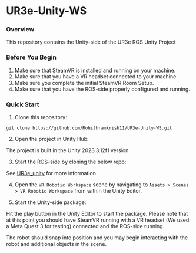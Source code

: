 # UR3e-Unity-WS

### Overview 

This repository contains the Unity-side of the UR3e ROS Unity Project

### Before You Begin

1. Make sure that SteamVR is installed and running on your machine.
2. Make sure that you have a VR headset connected to your machine.
3. Make sure you complete the initial SteamVR Room Setup.
4. Make sure that you have the ROS-side properly configured and running.

### Quick Start

1. Clone this repository:

```console
git clone https://github.com/Rohithramkrish11/UR3e-Unity-WS.git
```

2. Open the project in Unity Hub:

The project is built in the Unity 2023.3.12f1 version.

3. Start the ROS-side by cloning the below repo:

See [UR3e_unity](https://github.com/Yadhukrishnank/UR3e_unity.git) for more information.

4. Open the `VR Robotic Workspace` scene by navigating to `Assets > Scenes > VR Robotic Workspace` from within the
Unity Editor.

5. Start the Unity-side package:

Hit the play button in the Unity Editor to start the package. Please note that
at this point you should have SteamVR running with a VR headset (We used a Meta Quest 3 for testing) connected and
the ROS-side running.

The robot should snap into position and you may begin interacting with the
robot and additional objects in the scene.
